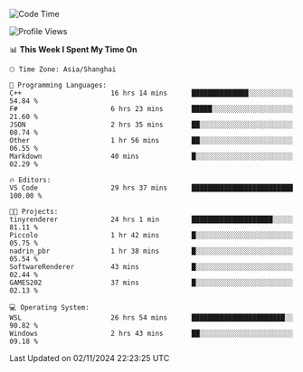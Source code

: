 <!--START_SECTION:waka-->
![Code Time](http://img.shields.io/badge/Code%20Time-2%2C107%20hrs%2055%20mins-blue)

![Profile Views](http://img.shields.io/badge/Profile%20Views-0-blue)

📊 **This Week I Spent My Time On** 

```text
🕑︎ Time Zone: Asia/Shanghai

💬 Programming Languages: 
C++                      16 hrs 14 mins      ██████████████░░░░░░░░░░░   54.84 % 
F#                       6 hrs 23 mins       █████░░░░░░░░░░░░░░░░░░░░   21.60 % 
JSON                     2 hrs 35 mins       ██░░░░░░░░░░░░░░░░░░░░░░░   08.74 % 
Other                    1 hr 56 mins        ██░░░░░░░░░░░░░░░░░░░░░░░   06.55 % 
Markdown                 40 mins             █░░░░░░░░░░░░░░░░░░░░░░░░   02.29 % 

🔥 Editors: 
VS Code                  29 hrs 37 mins      █████████████████████████   100.00 % 

🐱‍💻 Projects: 
tinyrenderer             24 hrs 1 min        ████████████████████░░░░░   81.11 % 
Piccolo                  1 hr 42 mins        █░░░░░░░░░░░░░░░░░░░░░░░░   05.75 % 
nadrin_pbr               1 hr 38 mins        █░░░░░░░░░░░░░░░░░░░░░░░░   05.54 % 
SoftwareRenderer         43 mins             █░░░░░░░░░░░░░░░░░░░░░░░░   02.44 % 
GAMES202                 37 mins             █░░░░░░░░░░░░░░░░░░░░░░░░   02.13 % 

💻 Operating System: 
WSL                      26 hrs 54 mins      ███████████████████████░░   90.82 % 
Windows                  2 hrs 43 mins       ██░░░░░░░░░░░░░░░░░░░░░░░   09.18 % 
```


 Last Updated on 02/11/2024 22:23:25 UTC
<!--END_SECTION:waka-->